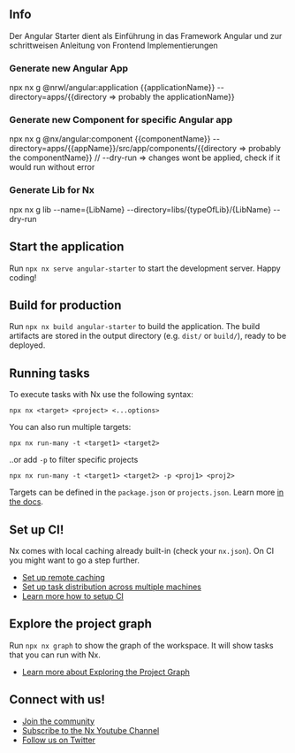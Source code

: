 ## Info
Der Angular Starter dient als Einführung in das Framework Angular und zur schrittweisen Anleitung von Frontend Implementierungen

### Generate new Angular App
npx nx g @nrwl/angular:application {{applicationName}} --directory=apps/{{directory => probably the applicationName}} 

### Generate new Component for specific Angular app
npx nx g @nx/angular:component {{componentName}} --directory=apps/{{appName}}/src/app/components/{{directory => probably the componentName}}
// --dry-run => changes wont be applied, check if it would run without error 

### Generate Lib for Nx
npx nx g lib --name={LibName} --directory=libs/{typeOfLib}/{LibName} --dry-run

## Start the application

Run `npx nx serve angular-starter` to start the development server. Happy coding!

## Build for production

Run `npx nx build angular-starter` to build the application. The build artifacts are stored in the output directory (e.g. `dist/` or `build/`), ready to be deployed.

## Running tasks

To execute tasks with Nx use the following syntax:

```
npx nx <target> <project> <...options>
```

You can also run multiple targets:

```
npx nx run-many -t <target1> <target2>
```

..or add `-p` to filter specific projects

```
npx nx run-many -t <target1> <target2> -p <proj1> <proj2>
```

Targets can be defined in the `package.json` or `projects.json`. Learn more [in the docs](https://nx.dev/features/run-tasks).

## Set up CI!

Nx comes with local caching already built-in (check your `nx.json`). On CI you might want to go a step further.

- [Set up remote caching](https://nx.dev/features/share-your-cache)
- [Set up task distribution across multiple machines](https://nx.dev/nx-cloud/features/distribute-task-execution)
- [Learn more how to setup CI](https://nx.dev/recipes/ci)

## Explore the project graph

Run `npx nx graph` to show the graph of the workspace.
It will show tasks that you can run with Nx.

- [Learn more about Exploring the Project Graph](https://nx.dev/core-features/explore-graph)

## Connect with us!

- [Join the community](https://nx.dev/community)
- [Subscribe to the Nx Youtube Channel](https://www.youtube.com/@nxdevtools)
- [Follow us on Twitter](https://twitter.com/nxdevtools)

